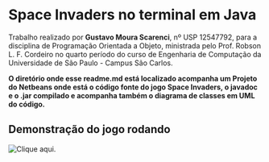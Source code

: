# Space Invaders no terminal em Java

  Trabalho realizado por **Gustavo Moura Scarenci**, nº USP 12547792, para a disciplina de Programação Orientada a Objeto, ministrada pelo Prof. Robson L. F. Cordeiro no quarto período do curso de Engenharia de Computação da Universidade de São Paulo - Campus São Carlos.

  **O diretório onde esse readme.md está localizado acompanha um Projeto do Netbeans onde está o código fonte do jogo Space Invaders, o javadoc e o .jar compilado e acompanha também o diagrama de classes em UML do código.**

## Demonstração do jogo rodando

  ![Clique aqui](https://youtu.be/TE9QQPKrJzo).
